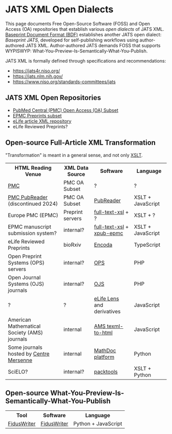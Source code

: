 JATS XML Open Dialects
======================

This page documents Free Open-Source Software (FOSS) and Open Access (OA) repositories that
establish various *open dialects* of JATS XML.
[Baseprint Document Format (BDF)](bdf/index.md) establishes another JATS open dialect:
*Baseprint JATS*, developed for self-publishing workflows using author-authored JATS XML.
Author-authored JATS demands FOSS that supports WYPISWYP:
What-You-Preview-Is-Semantically-What-You-Publish.

JATS XML is formally defined through specifications and recommendations:

* <https://jats4r.niso.org/>
* <https://jats.nlm.nih.gov/>
* <https://www.niso.org/standards-committees/jats>


## JATS XML Open Repositories

* [PubMed Central (PMC) Open Access (OA) Subset](https://www.ncbi.nlm.nih.gov/pmc/tools/openftlist/)
* [EPMC Preprints subset](https://europepmc.org/downloads/preprints)
* [eLife article XML repository](https://github.com/elifesciences/elife-article-xml) 
* eLife Reviewed Preprints?


## Open-source Full-Article XML Transformation

"Transformation" is meant in a general sense, and not only [XSLT](https://en.wikipedia.org/wiki/XSLT).

<table>
<tr>
  <th>HTML Reading Venue</th>
  <th>XML Data Source</th>
  <th>Software</th>
  <th>Language</th>
</tr>
<tr>
  <td><a href="https://www.ncbi.nlm.nih.gov/pmc/">PMC</a></td>
  <td>PMC OA Subset</td>
  <td>?</td>
  <td>?</td>
</tr>
<tr>
  <td><a href="https://www.ncbi.nlm.nih.gov/pmc/about/pubreader/">PMC PubReader</a> (discontinued 2024)</td>
  <td>PMC OA Subset</td>
  <td><a href="https://github.com/ncbi/PubReader">PubReader</a></td>
  <td>XSLT + JavaScript</td>
</tr>
<tr>
  <td>Europe PMC (EPMC)</td>
  <td>Preprint servers</td>
  <td><a href="https://gitlab.ebi.ac.uk/literature-services/public-projects/full-text-xsl">full-text-xsl</a> + ?</td>
  <td>XSLT + ?</td>
</tr>
<tr>
  <td>EPMC manuscript submission system?</td>
  <td>internal?</td>
  <td> <a href="https://gitlab.ebi.ac.uk/literature-services/public-projects/full-text-xsl">
       full-text-xsl</a> + <a href="https://gitlab.ebi.ac.uk/literature-services/public-projects/xpub-epmc">xpub-epmc</a>
  </td>
  <td>XSLT + JavaScript</td>
</tr>
<tr>
  <td>eLife Reviewed Preprints</td>
  <td>bioRxiv</td>
  <td><a href="https://github.com/stencila/encoda">Encoda</a></td>
  <td>TypeScript</td>
</tr>
<tr>
  <td>Open Preprint Systems (OPS) servers</td>
  <td>internal?</td>
  <td><a href="https://pkp.sfu.ca/software/ops/">OPS</a></td>
  <td>PHP</td>
</tr>
<tr>
  <td>Open Journal Systems (OJS) journals</td>
  <td>internal?</td>
  <td><a href="https://github.com/pkp">OJS</a></td>
  <td>PHP</td>
</tr>
<tr>
  <td>?</td>
  <td>?</td>
  <td><a href="https://github.com/elifesciences/lens">eLife Lens</a> and derivatives</td>
  <td>JavaScript</td>
</tr>
<tr>
  <td>American Mathematical Society (AMS) journals</td>
  <td>internal</td>
  <td><a href="https://github.com/AmerMathSoc/texml-to-html">AMS texml-to-html</a></td>
  <td>JavaScript</td>
</tr>
<tr>
  <td>Some journals hosted by <a href="https://www.centre-mersenne.org">Centre Mersenne</a></td>
  <td>internal</td>
  <td><a href="https://gricad-gitlab.univ-grenoble-alpes.fr/mathdoc/ptf">MathDoc platform</a></td>
  <td>Python</td>
</tr>
<tr>
  <td><a href"https://scielo.org">SciELO</a>?</td>
  <td>internal?</td>
  <td><a href="https://github.com/scieloorg/packtools">packtools</a></td>
  <td>XSLT + Python</td>
</tr>
</table>


## Open-source What-You-Preview-Is-Semantically-What-You-Publish

<table>
<tr>
  <th>Tool</th>
  <th>Software</th>
  <th>Language</th>
</tr>
<tr>
  <td><a href="https://www.fiduswriter.org">FidusWriter</td>
  <td><a href="https://github.com/fiduswriter/fiduswriter">FidusWriter</a></td>
  <td>Python + JavaScript</td>
</tr>
</table>

